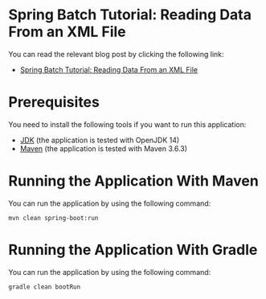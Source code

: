 # Spring Batch Tutorial: Reading Data From an XML File

You can read the relevant blog post by clicking the following link:

* [Spring Batch Tutorial: Reading Data From an XML File](https://www.petrikainulainen.net/programming/spring-framework/spring-batch-tutorial-reading-information-from-an-xml-file/)

# Prerequisites

You need to install the following tools if you want to run this application:

* [JDK](https://adoptopenjdk.net/) (the application is tested with OpenJDK 14)
* [Maven](http://maven.apache.org/) (the application is tested with Maven 3.6.3)

# Running the Application With Maven

You can run the application by using the following command:

    mvn clean spring-boot:run

# Running the Application With Gradle

You can run the application by using the following command:

    gradle clean bootRun
